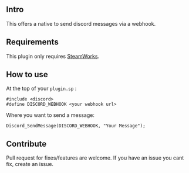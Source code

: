 ## Intro
This offers a native to send discord messages via a webhook.

## Requirements
This plugin only requires [SteamWorks](http://users.alliedmods.net/~kyles/builds/SteamWorks/).

## How to use
At the top of your `plugin.sp` :  
```
#include <discord>
#define DISCORD_WEBHOOK <your webhook url>
```
Where you want to send a message:
```
Discord_SendMessage(DISCORD_WEBHOOK, "Your Message");
```

## Contribute
Pull request for fixes/features are welcome.
If you have an issue you cant fix, create an issue.
